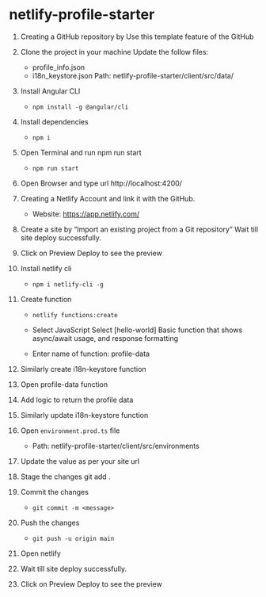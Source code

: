 # netlify-profile-starter

 1. Creating a GitHub repository by Use this template feature of the
    GitHub 
 2. Clone the project in your machine Update the follow files: 
	 - profile_info.json
	 - i18n_keystore.json
	Path: netlify-profile-starter/client/src/data/ 
 3. Install Angular CLI 

	- `npm install -g @angular/cli`
    

 4. Install dependencies 

	- `npm i`
    

 5. Open Terminal and run npm run start
	 
	 - `npm run start`
   
 6. Open Browser and type url http://localhost:4200/ 
 7. Creating a Netlify Account and link it with the GitHub. 
 
	 - Website: https://app.netlify.com/ 
 
 8. Create a site by “Import an existing project from a Git repository” Wait till site deploy successfully.
 9. Click on Preview Deploy to see the preview 
 10. Install netlify cli 
	 - `npm i netlify-cli -g`
 11. Create function 
	 - `netlify functions:create `

	  - Select JavaScript Select [hello-world] Basic function that shows async/await usage, and response formatting 
	  - Enter name of function:
	        profile-data 
	       
 12. Similarly create i18n-keystore function 
 13. Open profile-data function 
 14. Add logic to return the profile data 
 15. Similarly update i18n-keystore function 
 16. Open `environment.prod.ts` file 

		-  Path: netlify-profile-starter/client/src/environments 

 17. Update the value as per your site url 
 18. Stage the changes git add . 
 19. Commit the changes 

        - `git commit -m <message>` 

 20. Push the changes 

		- `git push -u origin main` 

 21. Open netlify 
 22. Wait till site deploy successfully. 
 23. Click on Preview Deploy to see the preview